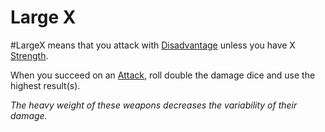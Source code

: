 ---
---

# Large X

\#LargeX means that you attack with [Disadvantage](../../../../../Game%20Procedures/Dice%20Rolls/Disadvantage.md) unless you have X [Strength](../../../../../Player%20Characters/Chosen%20Statistics/Strength.md).

When you succeed on an [Attack](../../../../../Game%20Procedures/Attack.md), roll double the damage dice and use the highest result(s).

*The heavy weight of these weapons decreases the variability of their damage.*
